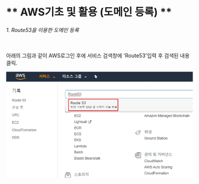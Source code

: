 # ** AWS기초 및 활용 (도메인 등록) ** 

###### 1. Route53을 이용한 도메인 등록<br><br>

아래의 그림과 같이 AWS로그인 후에 서비스 검색창에 'Route53'입력 후 검색된 내용 클릭.

![도메인등록1](https://github.com/dockerdongjin/aws-network-examples/blob/master/case1-1.jpg)
